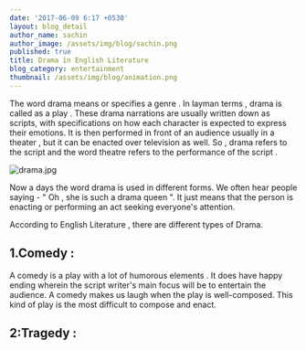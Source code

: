 ```yaml
---
date: '2017-06-09 6:17 +0530'
layout: blog_detail
author_name: sachin
author_image: /assets/img/blog/sachin.png
published: true
title: Drama in English Literature
blog_category: entertainment
thumbnail: /assets/img/blog/animation.png
---
```


The word drama means or specifies a genre . In layman terms , drama is called as a play . These drama narrations are usually written down as scripts, with specifications on how each character is expected to express their emotions. It is then performed in front of an audience usually in a theater , but it can be enacted over television as well.
So , drama refers to the script and the word theatre refers to the performance of the script .

![drama.jpg]({{site.baseurl}}/assets/img/drama.jpg)

Now a days the word drama is used in different forms. We often hear people saying - " Oh , she is such a drama queen ". It just means that the person is enacting or performing an act seeking everyone's attention.

According to English Literature , there are different types of Drama.

## 1.Comedy :

A comedy is a play with a lot of humorous elements . It does have happy ending wherein the script writer's main focus will be to entertain the audience. A comedy makes us laugh when the play is well-composed. This kind of play is the most difficult to compose and enact.

## 2:Tragedy :
